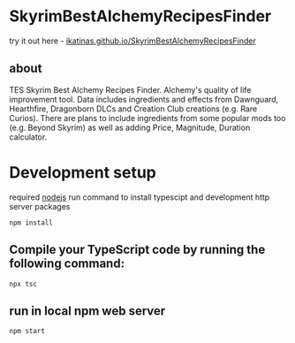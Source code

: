 # SkyrimBestAlchemyRecipesFinder
try it out here - [ikatinas.github.io/SkyrimBestAlchemyRecipesFinder](https://ikatinas.github.io/SkyrimBestAlchemyRecipesFinder/)

## about
TES Skyrim Best Alchemy Recipes Finder. Alchemy's quality of life improvement tool. Data includes ingredients and effects from Dawnguard, Hearthfire, Dragonborn DLCs and Creation Club creations (e.g. Rare Curios). There are plans to include ingredients from some popular mods too (e.g. Beyond Skyrim) as well as adding Price, Magnitude, Duration calculator.

# Development setup
required [nodejs](https://nodejs.org)
run command to install typescipt and development http server packages
```
npm install
```
## Compile your TypeScript code by running the following command:
```
npx tsc
```
## run in local npm web server
```
npm start
```